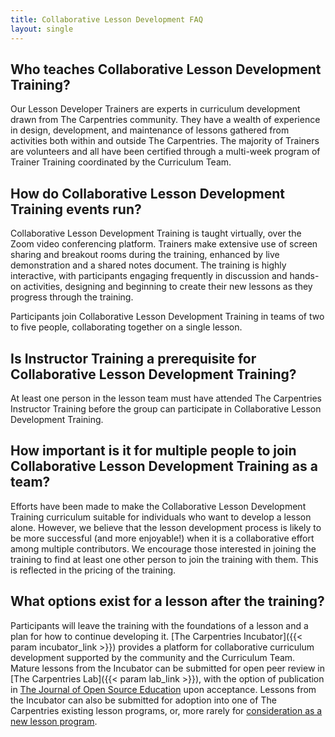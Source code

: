 ```yaml
---
title: Collaborative Lesson Development FAQ
layout: single
---
```



## Who teaches Collaborative Lesson Development Training?
Our Lesson Developer Trainers are experts in curriculum development drawn from The Carpentries community. They have a wealth of experience in design, development, and maintenance of lessons gathered from activities both within and outside The Carpentries. The majority of Trainers are volunteers and all have been certified through a multi-week program of Trainer Training coordinated by the Curriculum Team.

## How do Collaborative Lesson Development Training events run?
Collaborative Lesson Development Training is taught virtually, over the Zoom video conferencing platform. Trainers make extensive use of screen sharing and breakout rooms during the training, enhanced by live demonstration and a shared notes document. The training is highly interactive, with participants engaging frequently in discussion and hands-on activities, designing and beginning to create their new lessons
as they progress through the training.

Participants join Collaborative Lesson Development Training in teams of two to five people, collaborating together on a single lesson.

## Is Instructor Training a prerequisite for Collaborative Lesson Development Training?
At least one person in the lesson team must have attended The Carpentries Instructor Training before the group can participate in Collaborative Lesson Development Training.

## How important is it for multiple people to join Collaborative Lesson Development Training as a team?
Efforts have been made to make the Collaborative Lesson Development Training curriculum suitable for individuals who want to develop a lesson alone. However, we believe that the lesson development process is likely to be more successful (and more enjoyable!) when it is a collaborative effort among multiple contributors. We encourage those interested in joining the training to find at least one other person to join the training with them. This is reflected in the pricing of the training.

## What options exist for a lesson after the training?
Participants will leave the training with the foundations of a lesson and a plan for how to continue developing it. [The Carpentries Incubator]({{< param incubator_link >}}) provides a platform for collaborative curriculum development supported by the community and the Curriculum Team. Mature lessons from the Incubator can be submitted for open peer review in [The Carpentries Lab]({{< param lab_link >}}), with the option of publication in [The Journal of Open Source Education](https://jose.theoj.org/) upon acceptance. Lessons from the Incubator can also be submitted for adoption into one of The Carpentries existing lesson programs, or, more rarely for [consideration as a new lesson program](#).
